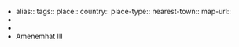 - alias::
  tags::
  place::
  country::
  place-type::
  nearest-town::
  map-url::
-
-
- Amenemhat III